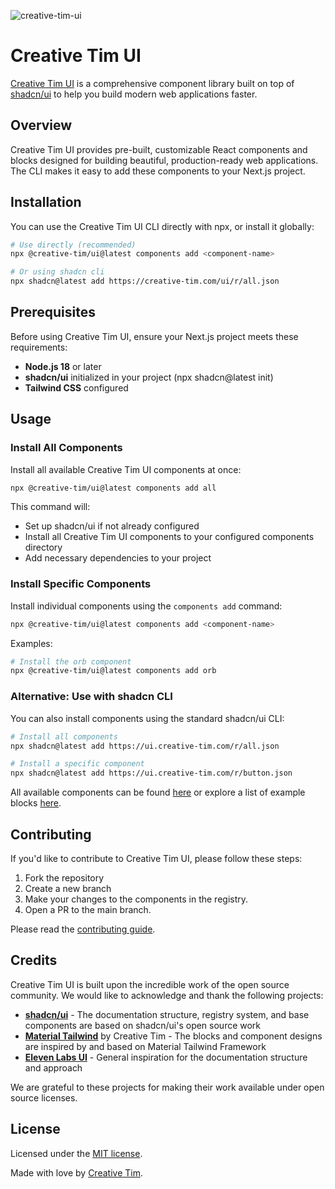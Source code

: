 ![creative-tim-ui](https://github.com/user-attachments/assets/a5b73bfc-b0a3-4b4e-8915-f90a086c5723)

# Creative Tim UI

[Creative Tim UI](https://creative-tim.com/ui) is a comprehensive component library built on top of [shadcn/ui](https://ui.shadcn.com/) to help you build modern web applications faster.

## Overview

Creative Tim UI provides pre-built, customizable React components and blocks designed for building beautiful, production-ready web applications. 
The CLI makes it easy to add these components to your Next.js project.

## Installation
You can use the Creative Tim UI CLI directly with npx, or install it globally:
```bash
# Use directly (recommended)
npx @creative-tim/ui@latest components add <component-name>

# Or using shadcn cli
npx shadcn@latest add https://creative-tim.com/ui/r/all.json
```

## Prerequisites
Before using Creative Tim UI, ensure your Next.js project meets these requirements:
- **Node.js 18** or later
- **shadcn/ui** initialized in your project (npx shadcn@latest init)
- **Tailwind CSS** configured

## Usage

### Install All Components
Install all available Creative Tim UI components at once:
```bash
npx @creative-tim/ui@latest components add all
```
This command will:
- Set up shadcn/ui if not already configured
- Install all Creative Tim UI components to your configured components directory
- Add necessary dependencies to your project

### Install Specific Components
Install individual components using the `components add` command:
```bash
npx @creative-tim/ui@latest components add <component-name>
```
Examples:
```bash
# Install the orb component
npx @creative-tim/ui@latest components add orb
```

### Alternative: Use with shadcn CLI
You can also install components using the standard shadcn/ui CLI:
```bash
# Install all components
npx shadcn@latest add https://ui.creative-tim.com/r/all.json

# Install a specific component
npx shadcn@latest add https://ui.creative-tim.com/r/button.json
```

All available components can be found [here](https://ui.creative-tim.com/docs/components) or explore a list of example blocks [here](https://ui.creative-tim.com/blocks).

## Contributing

If you'd like to contribute to Creative Tim UI, please follow these steps:

1. Fork the repository
2. Create a new branch
3. Make your changes to the components in the registry.
4. Open a PR to the main branch.

Please read the [contributing guide](/CONTRIBUTING.md).

## Credits

Creative Tim UI is built upon the incredible work of the open source community. We would like to acknowledge and thank the following projects:

- **[shadcn/ui](https://ui.shadcn.com/)** - The documentation structure, registry system, and base components are based on shadcn/ui's open source work
- **[Material Tailwind](https://material-tailwind.com)** by Creative Tim - The blocks and component designs are inspired by and based on Material Tailwind Framework
- **[Eleven Labs UI](https://github.com/elevenlabs/elevenlabs-ui)** - General inspiration for the documentation structure and approach

We are grateful to these projects for making their work available under open source licenses.

## License

Licensed under the [MIT license](https://github.com/creative-tim/ui/blob/main/LICENSE.md).

Made with love by [Creative Tim](https://creative-tim.com).
